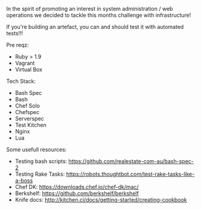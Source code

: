 In the spirit of promoting an interest in system administration / web operations we decided to tackle this months challenge with infrastructure!  

If you're building an artefact, you can and should test it with automated tests!!!

Pre reqz:
- Ruby > 1.9
- Vagrant
- Virtual Box

Tech Stack:
- Bash Spec
- Bash
- Chef Solo
- Chefspec
- Serverspec
- Test Kitchen
- Nginx
- Lua

Some usefull resources:
- Testing bash scripts: https://github.com/realestate-com-au/bash-spec-2
- Testing Rake Tasks: https://robots.thoughtbot.com/test-rake-tasks-like-a-boss
- Chef DK: https://downloads.chef.io/chef-dk/mac/
- Berkshelf: https://github.com/berkshelf/berkshelf
- Knife docs: http://kitchen.ci/docs/getting-started/creating-cookbook
